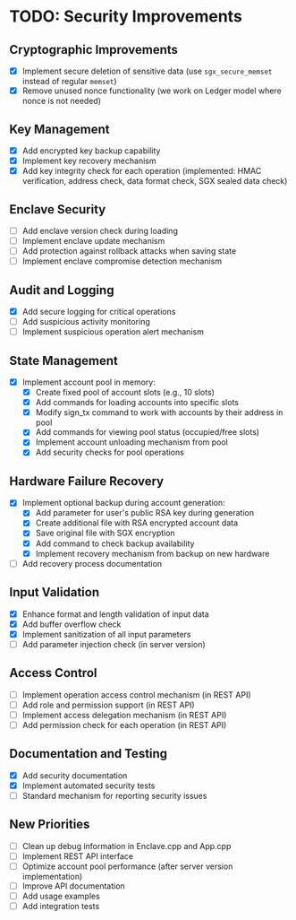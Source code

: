 # TODO: Security Improvements

## Cryptographic Improvements
- [x] Implement secure deletion of sensitive data (use `sgx_secure_memset` instead of regular `memset`)
- [x] Remove unused nonce functionality (we work on Ledger model where nonce is not needed)

## Key Management
- [x] Add encrypted key backup capability
- [x] Implement key recovery mechanism
- [x] Add key integrity check for each operation (implemented: HMAC verification, address check, data format check, SGX sealed data check)

## Enclave Security
- [ ] Add enclave version check during loading
- [ ] Implement enclave update mechanism
- [ ] Add protection against rollback attacks when saving state
- [ ] Implement enclave compromise detection mechanism

## Audit and Logging
- [x] Add secure logging for critical operations
- [ ] Add suspicious activity monitoring
- [ ] Implement suspicious operation alert mechanism

## State Management
- [x] Implement account pool in memory:
  - [x] Create fixed pool of account slots (e.g., 10 slots)
  - [x] Add commands for loading accounts into specific slots
  - [x] Modify sign_tx command to work with accounts by their address in pool
  - [x] Add commands for viewing pool status (occupied/free slots)
  - [x] Implement account unloading mechanism from pool
  - [x] Add security checks for pool operations

## Hardware Failure Recovery
- [x] Implement optional backup during account generation:
  - [x] Add parameter for user's public RSA key during generation
  - [x] Create additional file with RSA encrypted account data
  - [x] Save original file with SGX encryption
  - [x] Add command to check backup availability
  - [x] Implement recovery mechanism from backup on new hardware
- [ ] Add recovery process documentation

## Input Validation
- [x] Enhance format and length validation of input data
- [x] Add buffer overflow check
- [x] Implement sanitization of all input parameters
- [ ] Add parameter injection check (in server version)

## Access Control
- [ ] Implement operation access control mechanism (in REST API)
- [ ] Add role and permission support (in REST API)
- [ ] Implement access delegation mechanism (in REST API)
- [ ] Add permission check for each operation (in REST API)

## Documentation and Testing
- [x] Add security documentation
- [x] Implement automated security tests
- [ ] Standard mechanism for reporting security issues

## New Priorities
- [ ] Clean up debug information in Enclave.cpp and App.cpp
- [ ] Implement REST API interface
- [ ] Optimize account pool performance (after server version implementation)
- [ ] Improve API documentation
- [ ] Add usage examples
- [ ] Add integration tests 
